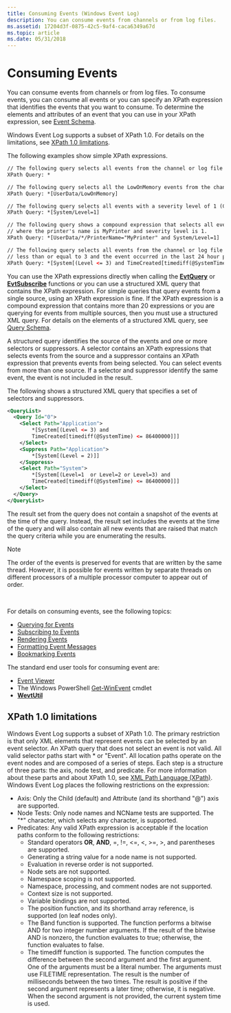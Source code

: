 ```yaml
---
title: Consuming Events (Windows Event Log)
description: You can consume events from channels or from log files.
ms.assetid: 17204d3f-0875-42c5-9af4-caca6349a67d
ms.topic: article
ms.date: 05/31/2018
---
```


# Consuming Events

You can consume events from channels or from log files. To consume events, you can consume all events or you can specify an XPath expression that identifies the events that you want to consume. To determine the elements and attributes of an event that you can use in your XPath expression, see [Event Schema](eventschema-schema.md).

Windows Event Log supports a subset of XPath 1.0. For details on the limitations, see [XPath 1.0 limitations](#xpath-10-limitations).

The following examples show simple XPath expressions.


```XML
// The following query selects all events from the channel or log file
XPath Query: *

// The following query selects all the LowOnMemory events from the channel or log file
XPath Query: *[UserData/LowOnMemory]

// The following query selects all events with a severity level of 1 (Critical) from the channel or log file
XPath Query: *[System/Level=1]

// The following query shows a compound expression that selects all events from the channel or log file
// where the printer's name is MyPrinter and severity level is 1.
XPath Query: *[UserData/*/PrinterName="MyPrinter" and System/Level=1]

// The following query selects all events from the channel or log file where the severity level is
// less than or equal to 3 and the event occurred in the last 24 hour period.
XPath Query: *[System[(Level <= 3) and TimeCreated[timediff(@SystemTime) <= 86400000]]]
```



You can use the XPath expressions directly when calling the [**EvtQuery**](/windows/desktop/api/WinEvt/nf-winevt-evtquery) or [**EvtSubscribe**](/windows/desktop/api/WinEvt/nf-winevt-evtsubscribe) functions or you can use a structured XML query that contains the XPath expression. For simple queries that query events from a single source, using an XPath expression is fine. If the XPath expression is a compound expression that contains more than 20 expressions or you are querying for events from multiple sources, then you must use a structured XML query. For details on the elements of a structured XML query, see [Query Schema](queryschema-schema.md).

A structured query identifies the source of the events and one or more selectors or suppressors. A selector contains an XPath expressions that selects events from the source and a suppressor contains an XPath expression that prevents events from being selected. You can select events from more than one source. If a selector and suppressor identify the same event, the event is not included in the result.

The following shows a structured XML query that specifies a set of selectors and suppressors.


```XML
<QueryList>
  <Query Id="0">
    <Select Path="Application">
        *[System[(Level <= 3) and 
        TimeCreated[timediff(@SystemTime) <= 86400000]]]
    </Select>
    <Suppress Path="Application">
        *[System[(Level = 2)]]
    </Suppress>
    <Select Path="System">
        *[System[(Level=1  or Level=2 or Level=3) and 
        TimeCreated[timediff(@SystemTime) <= 86400000]]]
    </Select>
  </Query>
</QueryList>
```



The result set from the query does not contain a snapshot of the events at the time of the query. Instead, the result set includes the events at the time of the query and will also contain all new events that are raised that match the query criteria while you are enumerating the results.

> [!Note]  
> The order of the events is preserved for events that are written by the same thread. However, it is possible for events written by separate threads on different processors of a multiple processor computer to appear out of order.

 

For details on consuming events, see the following topics:

-   [Querying for Events](querying-for-events.md)
-   [Subscribing to Events](subscribing-to-events.md)
-   [Rendering Events](rendering-events.md)
-   [Formatting Event Messages](formatting-event-messages.md)
-   [Bookmarking Events](bookmarking-events.md)

The standard end user tools for consuming event are:

-   [Event Viewer](https://go.microsoft.com/fwlink/p/?linkid=146293)
-   The Windows PowerShell [Get-WinEvent](https://go.microsoft.com/fwlink/p/?linkid=156783) cmdlet
-   [**WevtUtil**](windows-event-log-tools.md)

## XPath 1.0 limitations

Windows Event Log supports a subset of XPath 1.0. The primary restriction is that only XML elements that represent events can be selected by an event selector. An XPath query that does not select an event is not valid. All valid selector paths start with \* or "Event". All location paths operate on the event nodes and are composed of a series of steps. Each step is a structure of three parts: the axis, node test, and predicate. For more information about these parts and about XPath 1.0, see [XML Path Language (XPath)](https://go.microsoft.com/fwlink/p/?linkid=84163). Windows Event Log places the following restrictions on the expression:

-   Axis: Only the Child (default) and Attribute (and its shorthand "@") axis are supported.
-   Node Tests: Only node names and NCName tests are supported. The "\*" character, which selects any character, is supported.
-   Predicates: Any valid XPath expression is acceptable if the location paths conform to the following restrictions:
    -   Standard operators **OR**, **AND**, =, !=, <=, <, >=, >, and parentheses are supported.
    -   Generating a string value for a node name is not supported.
    -   Evaluation in reverse order is not supported.
    -   Node sets are not supported.
    -   Namespace scoping is not supported.
    -   Namespace, processing, and comment nodes are not supported.
    -   Context size is not supported.
    -   Variable bindings are not supported.
    -   The position function, and its shorthand array reference, is supported (on leaf nodes only).
    -   The Band function is supported. The function performs a bitwise AND for two integer number arguments. If the result of the bitwise AND is nonzero, the function evaluates to true; otherwise, the function evaluates to false.
    -   The timediff function is supported. The function computes the difference between the second argument and the first argument. One of the arguments must be a literal number. The arguments must use FILETIME representation. The result is the number of milliseconds between the two times. The result is positive if the second argument represents a later time; otherwise, it is negative. When the second argument is not provided, the current system time is used.

 

 




